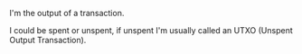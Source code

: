 I'm the output of a transaction.

I could be spent or unspent, if unspent I'm usually called an UTXO (Unspent Output Transaction).